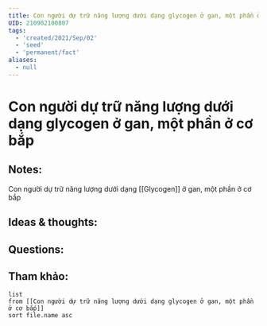 ```yaml
---
title: Con người dự trữ năng lượng dưới dạng glycogen ở gan, một phần ở cơ bắp
UID: 210902100807
tags:
  - 'created/2021/Sep/02'
  - 'seed'
  - 'permanent/fact'
aliases:
  - null
---
```

# Con người dự trữ năng lượng dưới dạng glycogen ở gan, một phần ở cơ bắp

## Notes:
Con người dự trữ năng lượng dưới dạng [[Glycogen]] ở gan, một phần ở cơ bắp

## Ideas & thoughts:

## Questions:


## Tham khảo:
```dataview
list
from [[Con người dự trữ năng lượng dưới dạng glycogen ở gan, một phần ở cơ bắp]]
sort file.name asc
```